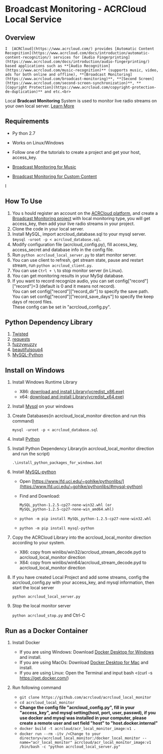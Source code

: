 # Broadcast Monitoring - ACRCloud Local Service

## Overview
    I  [ACRCloud](https://www.acrcloud.com/) provides [Automatic Content Recognition](https://www.acrcloud.com/docs/introduction/automatic-content-recognition/) services for [Audio Fingerprinting](https://www.acrcloud.com/docs/introduction/audio-fingerprinting/) based applications such as **[Audio Recognition](https://www.acrcloud.com/music-recognition)** (supports music, video, ads for both online and offline), **[Broadcast Monitoring](https://www.acrcloud.com/broadcast-monitoring)**, **[Second Screen](https://www.acrcloud.com/second-screen-synchronization)**, **[Copyright Protection](https://www.acrcloud.com/copyright-protection-de-duplication)** and etc.<br>
  
Local **Bradcast Monitoring** System is used to monitor live radio streams on your own local server. [Learn More](https://www.acrcloud.com/docs/acrcloud-services/for-pc-server/radio-airplay-monitoring-music/#server-location)

## Requirements
* Py    thon 2.7
* Works on Linux/Windows
* Follow one of the tutorials to create a project and get your host, access_key.

 * [Broadcast Monitoring for Music](https://www.acrcloud.com/docs/tutorials/broadcast-monitoring-for-music/)
 
 * [Broadcast Monitoring for Custom Content](https://www.acrcloud.com/docs/tutorials/broadcast-monitoring-for-custom-content/)

I
## How To Use
1. You s    hould register an account on the [ACRCloud platform](https://console.acrcloud.com/), and create a [Broadcast Monitoring project](https://www.acrcloud.com/docs/tutorials/broadcast-monitoring-for-music/) with local monitoring type, you will get access_key, then add your live radio streams in your project.
2. Clone the code in your local server.
3. Install MySQL, import acrcloud_database.sql to your mysql server. `$mysql -uroot -p < acrcloud_database.sql`.
4. Modify configuration file (acrcloud_config.py), fill access_key, access_secret and database info in the config file.
5. Run `python acrcloud_local_server.py` to start monitor server.
6. You can use client to refresh, get stream state, pause and restart stream, run `python acrcloud_client.py`.
7. You can use `Ctrl + \` to stop monitor server (in Linux).
8. You can get monitoring results in your MySql database.
9. If you want to record recognize audio, you can set config["record"]["record"]=3 (default is 0 and it means not record).<br>
   You can set config["record"]["record_dir"] to specify the save path.<br>
   You can set config["record"]["record_save_days"] to specify the keep days of record files.<br>
   These config can be set in "acrcloud_config.py".<br>

## Python Dependency Library
1. [Twisted](https://github.com/twisted/twisted)
2. [requests](https://pypi.org/project/requests/)
3. [fuzzywuzzy](https://github.com/seatgeek/fuzzywuzzy)
4. [beautifulsoup4](https://pypi.python.org/pypi/beautifulsoup4)
5. [MySQL-Python](https://pypi.python.org/pypi/MySQL-python)


## Install on Windows

1. Install Windows Runtime Library
    
    * X86: [download and install Library(vcredist_x86.exe)](https://www.microsoft.com/en-us/download/details.aspx?id=5555)
    * x64: [download and install Library(vcredist_x64.exe)](https://www.microsoft.com/en-us/download/details.aspx?id=14632)

2. Install [Mysql](https://dev.mysql.com/downloads/installer/) on your windows
3. Create Databases(in acrcloud_local_monitor direction and run this command)

    `mysql -uroot -p < acrcloud_database.sql`

4. Install [Python](https://www.python.org/downloads/)
5. Install Python Dependency Library(in acrcloud_local_monitor direction and run the script)
    
    `.\install_python_packages_for_windows.bat`

6. Install [MySQL-python](https://pypi.org/project/MySQL-python/1.2.5/)
    
    * Open [https://www.lfd.uci.edu/~gohlke/pythonlibs/](https://www.lfd.uci.edu/~gohlke/pythonlibs/#mysql-python)
    * Find and Download:

        `MySQL_python‑1.2.5‑cp27‑none‑win32.whl (or MySQL_python‑1.2.5‑cp27‑none‑win_amd64.whl)`

    * `python -m pip install MySQL_python‑1.2.5‑cp27‑none‑win32.whl`
    * `python -m pip install mysql-python`        

7. Copy the ACRCloud Library into the acrcloud_local_monitor direction according to your system.

    * X86: copy from winlibs/win32/acrcloud_stream_decode.pyd to acrcloud_local_monitor direction
    * X64: copy from winlibs/win64/acrcloud_stream_decode.pyd to acrcloud_local_monitor direction

8. If you have created Local Project and add some streams, config the acrcloud_config.py with your access_key, and mysql information, then start the local server

    `python acrcloud_local_server.py`

9. Stop the local monitor server

    `python acrcloud_stop.py` and Ctrl-C


## Run as a Docker Container

1. Install Docker

    * If you are using Windows: Download [Docker Desktop for Windows](https://download.docker.com/win/stable/Docker%20for%20Windows%20Installer.exe) and install.
    * If you are using MacOs: Download [Docker Desktop for Mac](https://download.docker.com/mac/stable/Docker.dmg) and install.
    * If you are using Linux: Open the Terminal and input bash <(curl -s https://get.docker.com/)

2. Run following command

    * `git clone https://github.com/acrcloud/acrcloud_local_monitor`
    * `cd acrcloud_local_monitor`
    *  **Change the config file "acrcloud_config.py", fill in your "access_key", and mysql setting(host, port, user, passwd),  if you use docker and mysql was installed in your computer, please create a remote user and set field "host" to "host.docker.internal"**
    * `docker build -t acrcloud/acr_local_monitor_image:v1 .`
    * `docker run --rm -itv /<Change to your directory>/acrcloud_local_monitor:/docker_local_monitor --name="acr_local_monitor" acrcloud/acr_local_monitor_image:v1 /bin/bash -c "python acrcloud_local_server.py"`
